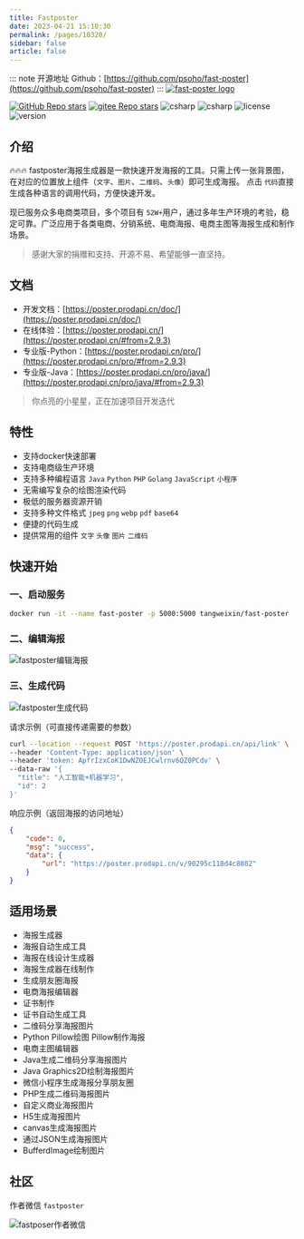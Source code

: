 ```yaml
---
title: Fastposter
date: 2023-04-21 15:10:30
permalink: /pages/10320/
sidebar: false
article: false
---
```

::: note 开源地址
Github：[https://github.com/psoho/fast-poster](https://github.com/psoho/fast-poster)
::: 
[![fast-poster logo](https://poster.prodapi.cn/doc/assets/dragonfly.svg)](https://poster.prodapi.cn/doc/)

[![GitHub Repo stars](https://img.shields.io/github/stars/psoho/fast-poster?style=social)](https://github.com/psoho/fast-poster) [![gitee Repo stars](https://gitee.com/psoho/fast-poster/badge/star.svg)](https://gitee.com/psoho/fast-poster) ![csharp](https://img.shields.io/badge/language-python-yellow.svg) ![csharp](https://img.shields.io/badge/language-vue-brightgreen.svg) ![license](https://img.shields.io/badge/license-GPL3.0-blue.svg) ![version](https://img.shields.io/badge/version-2.9.3-brightgreen)

## 介绍

🔥🔥🔥 fastposter海报生成器是一款快速开发海报的工具。只需上传一张背景图，在对应的位置放上组件（`文字`、`图片`、`二维码`、`头像`）即可生成海报。 点击 `代码`直接生成各种语言的调用代码，方便快速开发。

现已服务众多电商类项⽬，多个项⽬有 `52W+`⽤户，通过多年⽣产环境的考验，稳定可靠。广泛应用于各类电商、分销系统、电商海报、电商主图等海报生成和制作场景。

> 感谢大家的捐赠和支持、开源不易、希望能够一直坚持。

## 文档

- 开发文档：[https://poster.prodapi.cn/doc/](https://poster.prodapi.cn/doc/)
- 在线体验：[https://poster.prodapi.cn/](https://poster.prodapi.cn/#from=2.9.3)
- 专业版-Python：[https://poster.prodapi.cn/pro/](https://poster.prodapi.cn/pro/#from=2.9.3)
- 专业版-Java：[https://poster.prodapi.cn/pro/java/](https://poster.prodapi.cn/pro/java/#from=2.9.3)

> 你点亮的小星星，正在加速项目开发迭代

## 特性

- 支持docker快速部署
- 支持电商级生产环境
- 支持多种编程语言 `Java` `Python` `PHP` `Golang` `JavaScript` `小程序`
- 无需编写复杂的绘图渲染代码
- 极低的服务器资源开销
- 支持多种文件格式 `jpeg` `png` `webp` `pdf` `base64`
- 便捷的代码生成
- 提供常用的组件 `文字` `头像` `图片` `二维码`

## 快速开始

### 一、启动服务

```bash
docker run -it --name fast-poster -p 5000:5000 tangweixin/fast-poster
```

### 二、编辑海报

![fastposter编辑海报](https://poster.prodapi.cn/doc/assets/image-20220407142530149.png)

### 三、生成代码

![fastposter生成代码](https://poster.prodapi.cn/doc/assets/image-20220407142705928.png)

请求示例（可直接传递需要的参数）

```bash
curl --location --request POST 'https://poster.prodapi.cn/api/link' \
--header 'Content-Type: application/json' \
--header 'token: ApfrIzxCoK1DwNZOEJCwlrnv6QZ0PCdv' \
--data-raw '{
  "title": "人工智能+机器学习",
  "id": 2
}'
```

响应示例（返回海报的访问地址）

```json
{
    "code": 0,
    "msg": "success",
    "data": {
        "url": "https://poster.prodapi.cn/v/90295c118d4c8802"
    }
}
```

## 适用场景

- 海报生成器
- 海报自动生成工具
- 海报在线设计生成器
- 海报生成器在线制作
- 生成朋友圈海报
- 电商海报编辑器
- 证书制作
- 证书自动生成工具
- 二维码分享海报图片
- Python Pillow绘图 Pillow制作海报
- 电商主图编辑器
- Java生成二维码分享海报图片
- Java Graphics2D绘制海报图片
- 微信小程序生成海报分享朋友圈
- PHP生成二维码海报图片
- 自定义商业海报图片
- H5生成海报图片
- canvas生成海报图片
- 通过JSON生成海报图片
- BufferdImage绘制图片

## 社区

作者微信 `fastposter`

![fastposer作者微信](https://poster.prodapi.cn/doc/assets/qrcode.jpeg)